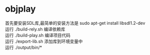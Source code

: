 # objplay
首先要安装SDL库,最简单的安装方法是 sudo apt-get install libsdl1.2-dev <br>
运行 ./build-rely.sh 编译依赖库 <br>
运行 ./build-play.sh 编译项目代码 <br>
运行 ./export-lib.sh 添加库到环境变量中 <br>
运行 ./output/bin/*  <br>
